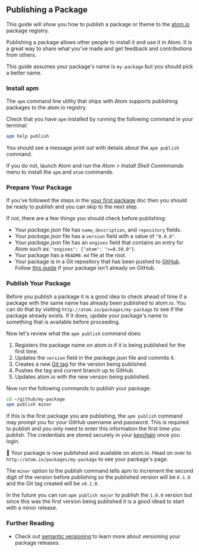 ## Publishing a Package

This guide will show you how to publish a package or theme to the
[atom.io][atomio] package registry.

Publishing a package allows other people to install it and use it in Atom. It
is a great way to share what you've made and get feedback and contributions from
others.

This guide assumes your package's name is `my-package` but you should pick a
better name.

### Install apm

The `apm` command line utility that ships with Atom supports publishing packages
to the atom.io registry.

Check that you have `apm` installed by running the following command in your
terminal:

```sh
apm help publish
```

You should see a message print out with details about the `apm publish` command.

If you do not, launch Atom and run the _Atom > Install Shell Commmands_ menu
to install the `apm` and `atom` commands.

### Prepare Your Package

If you've followed the steps in the [your first package][your-first-package]
doc then you should be ready to publish and you can skip to the next step.

If not, there are a few things you should check before publishing:

  * Your *package.json* file has `name`, `description`, and `repository` fields.
  * Your *package.json* file has a `version` field with a value of  `"0.0.0"`.
  * Your *package.json* file has an `engines` field that contains an entry
    for Atom such as: `"engines": {"atom": ">=0.50.0"}`.
  * Your package has a `README.md` file at the root.
  * Your package is in a Git repository that has been pushed to
    [GitHub][github]. Follow [this guide][repo-guide] if your package isn't
    already on GitHub.

### Publish Your Package

Before you publish a package it is a good idea to check ahead of time if
a package with the same name has already been published to atom.io. You can do
that by visiting `http://atom.io/packages/my-package` to see if the package
already exists. If it does, update your package's name to something that is
available before proceeding.

Now let's review what the `apm publish` command does:

  1. Registers the package name on atom.io if it is being published for the
     first time.
  2. Updates the `version` field in the *package.json* file and commits it.
  3. Creates a new [Git tag][git-tag] for the version being published.
  4. Pushes the tag and current branch up to GitHub.
  5. Updates atom.io with the new version being published.

Now run the following commands to publish your package:

```sh
cd ~/github/my-package
apm publish minor
```

If this is the first package you are publishing, the `apm publish` command may
prompt you for your GitHub username and password. This is required to publish
and you only need to enter this information the first time you publish. The
credentials are stored securely in your [keychain][keychain] once you login.

:tada: Your package is now published and available on atom.io. Head on over to
`http://atom.io/packages/my-package` to see your package's page.

The `minor` option to the publish command tells apm to increment the second
digit of the version before publishing so the published version will be `0.1.0`
and the Git tag created will be `v0.1.0`.

In the future you can run `apm publish major` to publish the `1.0.0` version but
since this was the first version being published it is a good idead to start
with a minor release.

### Further Reading

* Check out [semantic versioning][semver] to learn more about versioning your
  package releases.

[atomio]: https://atom.io
[github]: https://github.com
[git-tag]: http://git-scm.com/book/en/Git-Basics-Tagging
[keychain]: http://en.wikipedia.org/wiki/Keychain_(Apple)
[repo-guide]: http://guides.github.com/overviews/desktop
[semver]: http://semver.org
[your-first-package]: your-first-package.html
